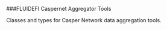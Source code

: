 ###FLUIDEFI Caspernet Aggregator Tools

Classes and types for Casper Network data aggregation tools.
